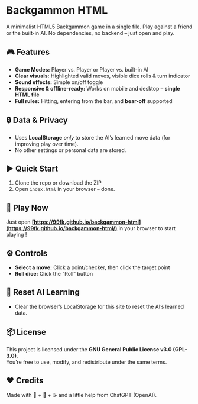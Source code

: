 # Backgammon HTML

A minimalist HTML5 Backgammon game in a single file. Play against a friend or the built-in AI. No dependencies, no backend – just open and play.

## 🎮 Features
- **Game Modes:** Player vs. Player or Player vs. built-in AI  
- **Clear visuals:** Highlighted valid moves, visible dice rolls & turn indicator  
- **Sound effects:** Simple on/off toggle  
- **Responsive & offline-ready:** Works on mobile and desktop – **single HTML file**  
- **Full rules:** Hitting, entering from the bar, and **bear-off** supported

## 🔒 Data & Privacy
- Uses **LocalStorage** *only* to store the AI’s learned move data (for improving play over time).  
- No other settings or personal data are stored.

## ▶️ Quick Start
1. Clone the repo or download the ZIP  
2. Open `index.html` in your browser – done.

## 🚀 Play Now
Just open **[https://99fk.github.io/backgammon-html](https://99fk.github.io/backgammon-html/)**  in your browser to start playing !

## ⚙️ Controls
- **Select a move:** Click a point/checker, then click the target point  
- **Roll dice:** Click the “Roll” button  

## 🧹 Reset AI Learning
- Clear the browser’s LocalStorage for this site to reset the AI’s learned data.

## 📦 License
This project is licensed under the **GNU General Public License v3.0 (GPL-3.0)**.  
You’re free to use, modify, and redistribute under the same terms.

## ❤️ Credits
Made with 🧠 + 🎲 + ☕ and a little help from ChatGPT (OpenAI).
